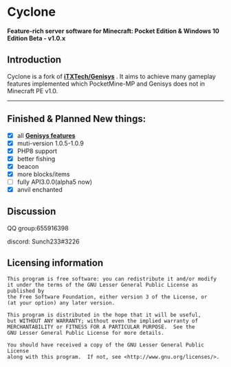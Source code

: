 Cyclone
===================

__Feature-rich server software for Minecraft: Pocket Edition & Windows 10 Edition Beta - v1.0.x__

Introduction
-------------
Cyclone is a fork of **[iTXTech/Genisys](https://github.com/iTXTech/Genisys)** . It aims to achieve many gameplay features implemented which PocketMine-MP and Genisys does not in Minecraft PE v1.0.

-------------
## Finished & Planned New things:
 - [x] all **[Genisys features](https://github.com/iTXTech/Genisys/wiki/More-information)**
 - [x] muti-version 1.0.5-1.0.9
 - [x] PHP8 support
 - [x] better fishing
 - [x] beacon
 - [x] more blocks/items
 - [ ] fully API3.0.0(alpha5 now)
 - [x] anvil enchanted

## Discussion
QQ group:655916398

discord: Sunch233#3226

## Licensing information

	This program is free software: you can redistribute it and/or modify
	it under the terms of the GNU Lesser General Public License as published by
	the Free Software Foundation, either version 3 of the License, or
	(at your option) any later version.

	This program is distributed in the hope that it will be useful,
	but WITHOUT ANY WARRANTY; without even the implied warranty of
	MERCHANTABILITY or FITNESS FOR A PARTICULAR PURPOSE.  See the
	GNU Lesser General Public License for more details.

	You should have received a copy of the GNU Lesser General Public License
	along with this program.  If not, see <http://www.gnu.org/licenses/>.
